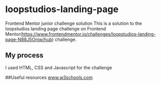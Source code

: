 # loopstudios-landing-page
Frontend Mentor junior challenge solution
This is a solution to the loopstudios landing page challenge on Frontend Mentor(https://www.frontendmentor.io/challenges/loopstudios-landing-page-N88J5Onjw/hub) challenge.

## My process
I used HTML, CSS and Javascript for the challenge

##Useful resources
www.w3schools.com
